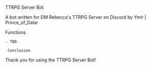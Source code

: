 TTRPG Server Bot

A bot written for DM Rebecca's TTRPG Server on Discord by Ymir | Prince_of_Galar

 Functions
~~~~~~~~~~~~
- TBD

 Conclusion
~~~~~~~~~~~~~~
Thank you for using the TTRPG Server Bot!
